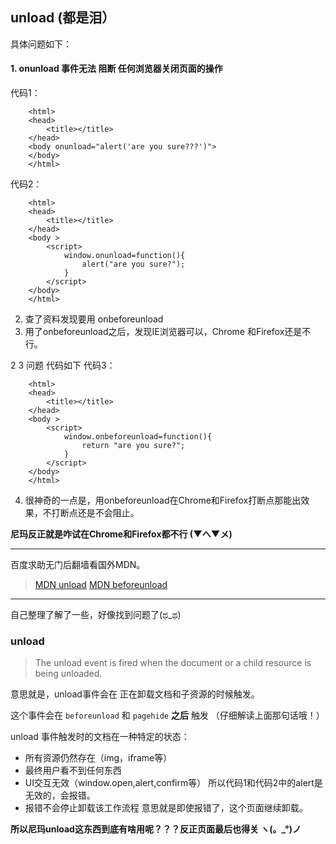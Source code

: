 ## unload (都是泪）

具体问题如下：
#### 1. onunload 事件无法 阻断 任何浏览器关闭页面的操作
代码1：
``` html?linenums
	<html>
	<head>
		<title></title>
	</head>
	<body onunload="alert('are you sure???')">
	</body>
	</html>
```
代码2：
``` html?linenums
	<html>
	<head>
		<title></title>
	</head>
	<body >
		<script>
			window.onunload=function(){
				alert("are you sure?");
			}
		</script>
	</body>
	</html>
```
2. 查了资料发现要用 onbeforeunload 
3. 用了onbeforeunload之后，发现IE浏览器可以，Chrome 和Firefox还是不行。

2  3 问题 代码如下
代码3：
``` html?linenums
	<html>
	<head>
		<title></title>
	</head>
	<body >
		<script>
			window.onbeforeunload=function(){
				return "are you sure?";
			}
		</script>
	</body>
	</html>
```
4. 很神奇的一点是，用onbeforeunload在Chrome和Firefox打断点那能出效果，不打断点还是不会阻止。

 **尼玛反正就是咋试在Chrome和Firefox都不行 (▼へ▼メ)**

----------

百度求助无门后翻墙看国外MDN。
> [MDN unload](https://developer.mozilla.org/en-US/docs/Web/Events/unload)
> [MDN beforeunload](https://developer.mozilla.org/en-US/docs/Web/Events/beforeunload)

----------

自己整理了解了一些，好像找到问题了(ಥ_ಥ) 

### unload

> The unload event is fired when the document or a child resource is being unloaded.

意思就是，unload事件会在  正在卸载文档和子资源的时候触发。

这个事件会在  ```beforeunload``` 和 ```pagehide``` **之后** 触发
（仔细解读上面那句话哦！）

 unload 事件触发时的文档在一种特定的状态：
 - 所有资源仍然存在（img，iframe等）
 - 最终用户看不到任何东西
 - UI交互无效（window.open,alert,confirm等）
		所以代码1和代码2中的alert是无效的，会报错。
 - 报错不会停止卸载该工作流程
	 意思就是即使报错了，这个页面继续卸载。
	 
 **所以尼玛unload这东西到底有啥用呢？？？反正页面最后也得关  ヽ(。_°)ノ**
 
 